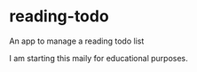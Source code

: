 # reading-todo

An app to manage a reading todo list

I am starting this maily for educational purposes.
